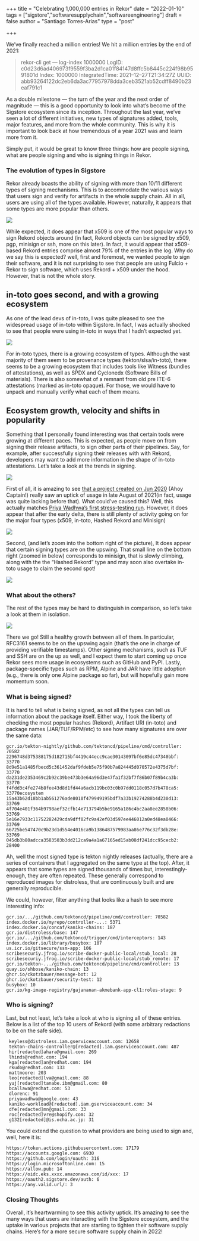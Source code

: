 +++
title = "Celebrating 1,000,000 entries in Rekor"
date = "2022-01-10"
tags = ["sigstore","softwaresupplychain","softwareengineering"]
draft = false
author = "Santiago Torres-Arias"
type = "post"

+++

We’ve finally reached a million entries! We hit a million entries by the end of 2021:

> rekor-cli get — log-index 1000000
> LogID: c0d23d6ad406973f9559f3ba2d1ca01f84147d8ffc5b8445c224f98b9591801d
> Index: 1000000
> IntegratedTime: 2021–12–27T21:34:27Z
> UUID: abb93264122dc2eb6da3ac77957978dda3ceb3521ab52cdff8490b23eaf791c1

As a double milestone — the turn of the year and the next order of magnitude — this is a good opportunity to look into what’s become of the Sigstore ecosystem since its inception. Throughout the last year, we’ve seen a lot of different initiatives, new types of signatures added, tools, major features, and more from the whole community. This is why it is important to look back at how tremendous of a year 2021 was and learn more from it.

Simply put, it would be great to know three things: how are people signing, what are people signing and who is signing things in Rekor.

### The evolution of types in Sigstore

Rekor already boasts the ability of signing with more than 10/11 different types of signing mechanisms. This is to accommodate the various ways that users sign and verify for artifacts in the whole supply chain. All in all, users are using all of the types available. However, naturally, it appears that some types are more popular than others.

![](/images/evol.png)

While expected, it does appear that x509 is one of the most popular ways to sign Rekord objects around (in fact, Rekord objects can be signed by x509, pgp, minisign or ssh, more on this later). In fact, it would appear that x509-based Rekord entries comprise almost 79% of the entries in the log. Why do we say this is expected? well, first and foremost, we wanted people to sign their software, and it is not surprising to see that people are using Fulcio + Rekor to sign software, which uses Rekord + x509 under the hood. However, that is not the whole story.

## in-toto goes second, and with a growing ecosystem

As one of the lead devs of in-toto, I was quite pleased to see the widespread usage of in-toto within Sigstore. In fact, I was actually shocked to see that people were using in-toto in ways that I hadn’t expected yet.

![](/images/evol2.png)

For in-toto types, there is a growing ecosystem of types. Although the vast majority of them seem to be provenance types (tekton/slsa/in-toto), there seems to be a growing ecosystem that includes tools like Witness (bundles of attestations), as well as SPDX and Cyclonedx (Software Bills of materials). There is also somewhat of a remnant from old pre ITE-6 attestations (marked as in-toto opaque). For those, we would have to unpack and manually verify what each of them means.

## Ecosystem growth, velocity and shifts in popularity

Something that I personally found interesting was that certain tools were growing at different paces. This is expected, as people move on from signing their release artifacts, to sign other parts of their pipelines. Say, for example, after successfully signing their releases with with Rekord, developers may want to add more information in the shape of in-toto attestations. Let’s take a look at the trends in signing.

![](/images/evol3.png)

First of all, it is amazing to see [that a project created on Jun 2020](https://github.com/sigstore/rekor/commit/e678f70e84ab642d9f27c8e60a9f2d4630d4a86c) (Ahoy Captain!) really saw an uptick of usage in late August of 2021(in fact, usage was quite lacking before that). What could’ve caused this? Well, this actually matches [Priya Wadhwa’s first stress-testing run](https://github.com/sigstore/rekor/issues/519). However, it does appear that after the early delta, there is still plenty of activity going on for the major four types (x509, in-toto, Hashed Rekord and Minisign)

![](/images/evol4.png)

Second, (and let’s zoom into the bottom right of the picture), It does appear that certain signing types are on the upswing. That small line on the bottom right (zoomed in below) corresponds to minisign, that is slowly climbing, along with the the “Hashed Rekord” type and may soon also overtake in-toto usage to claim the second spot!

![](/images/evol5.png)

### What about the others?

The rest of the types may be hard to distinguish in comparison, so let’s take a look at them in isolation.

![](/images/evol6.png)

There we go! Still a healthy growth between all of them. In particular, RFC3161 seems to be on the upswing again (that’s the one in charge of providing verifiable timestamps). Other signing mechanisms, such as TUF and SSH are on the up as well, and I expect them to start coming up once Rekor sees more usage in ecosystems such as GitHub and PyPI. Lastly, package-specific types such as RPM, Alpine and JAR have little adoption (e.g., there is only one Alpine package so far), but will hopefully gain more momentum soon.

### What is being signed?

It is hard to tell what is being signed, as not all the types can tell us information about the package itself. Either way, I took the liberty of checking the most popular hashes (Rekord), Artifact URI (in-toto) and package names (JAR/TUF/RPM/etc) to see how many signatures are over the same data:

```
gcr.io/tekton-nightly/github.com/tektoncd/pipeline/cmd/controller: 70582
2296748d375388175d182715bf4419c44ecc9cae30143097bf6e85dc47340bbf:  33770
8d9e51a1485fbecd5c361452daf9fdeb5e75f90b7a824445d070572e4375d7bf:  33770
da231de2353469c2b92c39be473b3e64a96d3e47fa1f32bf7f86b07f89b4ca3b:  33770
f4fdd3c4fe274b8fee43d8d1fd44a6acb119bc03c0b97dd0118c057d7b478ca5:  33770ecosystem
15a43b62d18bb1ab561276ade8010f479949195bdf7a33b19274288b4d230d13:  33769
4f704e401f364b9798aef32cfb14e713794b5be9165a186c4bc2aa8ee2858b06:  33769
5e16e7933c11752282429cda9dff02fc9a42ef03d597ee446012a0ed48ea0466:  33769
66725be547470c9b23d1d554e4016ca9b1386487579983aa86e776c32f3db28e:  33769
045db3b80adcca3583503b3dd212ca9a4a1a67165ed15ab08df241dcc95cecb2:  28400
```

Ah, well the most signed type is tekton nightly releases (actually, there are a series of containers that I aggregated on the same type at the top). After, it appears that some types are signed thousands of times but, interestingly-enough, they are often repeated. These generally correspond to reproduced images for distroless, that are continuously built and are generally reproducible.

We could, however, filter anything that looks like a hash to see more interesting info:

```
gcr.io/.../github.com/tektoncd/pipeline/cmd/controller: 70582
index.docker.io/myrepo/controller-...: 5371
index.docker.io/concaf/kaniko-chains: 187
gcr.io/distroless/base: 147
gcr.io/.../github.com/tektoncd/trigger/cmd/interceptors: 143
index.docker.io/library/busybox: 107
us.icr.io/gitsecure/ssm-app: 106
scribesecuriy.jfrog.io/scribe-docker-public-local/stub_local: 28
scribesecuriy.jfrog.io/scribe-docker-public-local/stub_remote: 17
gcr.io/tekton-.../github.com/tektoncd/pipeline/cmd/controller: 13
quay.io/shbose/kaniko-chain: 13
ghcr.io/ckotzbauer/message-bot: 12
ghcr.io/ckotzbauer/security-test: 12
busybox: 10
gcr.io/kg-image-registry/gajananan-akmebank-app-cl1:roles-stage: 9
```

### Who is signing?

Last, but not least, let’s take a look at who is signing all of these entries. Below is a list of the top 10 users of Rekord (with some arbitrary redactions to be on the safe side).

```
 keyless@distroless.iam.gserviceaccount.com: 12658
 tekton-chains-controller@[redacted].iam.gserviceaccount.com: 487
 hir[redacted]ahara@gmail.com: 269
 lhinds@redhat.com: 194
 kga[redacted]an@redhat.com: 194
 rkudo@redhat.com: 133
 mattmoore: 203
 leo[redacted]lva@gmail.com: 88
 yuj[redacted]tanabe.ibm@gmail.com: 80
 bcallawa@redhat.com: 53
 dlorenc: 91
 priyawadhwa@google.com: 43
 kaniko-workload@[redacted].iam.gserviceaccount.com: 34
 dfe[redacted]mn@gmail.com: 33
 roc[redacted]vre@shopify.com: 32
 g132[redacted]@is.ocha.ac.jp: 31
```

You could extend the question to what providers are being used to sign and, well, here it is:

```
https://token.actions.githubusercontent.com: 17179
https://accounts.google.com: 6930
https://github.com/login/oauth: 316
https://login.microsoftonline.com: 15
https://allow.pub: 14
https://oidc.eks.xxxx.amazonaws.com/id/xxx: 17
https://oauth2.sigstore.dev/auth: 6
https://any.valid.url/: 3
```

### Closing Thoughts

Overall, it’s heartwarming to see this activity uptick. It’s amazing to see the many ways that users are interacting with the Sigstore ecosystem, and the uptake in various projects that are starting to tighten their software supply chains. Here’s for a more secure software supply chain in 2022!